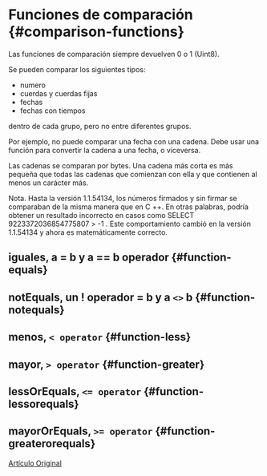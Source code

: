 # Funciones de comparación {#comparison-functions}

Las funciones de comparación siempre devuelven 0 o 1 (Uint8).

Se pueden comparar los siguientes tipos:

-   numero
-   cuerdas y cuerdas fijas
-   fechas
-   fechas con tiempos

dentro de cada grupo, pero no entre diferentes grupos.

Por ejemplo, no puede comparar una fecha con una cadena. Debe usar una función para convertir la cadena a una fecha, o viceversa.

Las cadenas se comparan por bytes. Una cadena más corta es más pequeña que todas las cadenas que comienzan con ella y que contienen al menos un carácter más.

Nota. Hasta la versión 1.1.54134, los números firmados y sin firmar se comparaban de la misma manera que en C ++. En otras palabras, podría obtener un resultado incorrecto en casos como SELECT 9223372036854775807 \> -1 . Este comportamiento cambió en la versión 1.1.54134 y ahora es matemáticamente correcto.

## iguales, a = b y a == b operador {#function-equals}

## notEquals, un ! operador = b y a `<>` b {#function-notequals}

## menos, `< operator` {#function-less}

## mayor, `> operator` {#function-greater}

## lessOrEquals, `<= operator` {#function-lessorequals}

## mayorOrEquals, `>= operator` {#function-greaterorequals}

[Artículo Original](https://clickhouse.tech/docs/es/query_language/functions/comparison_functions/) <!--hide-->
